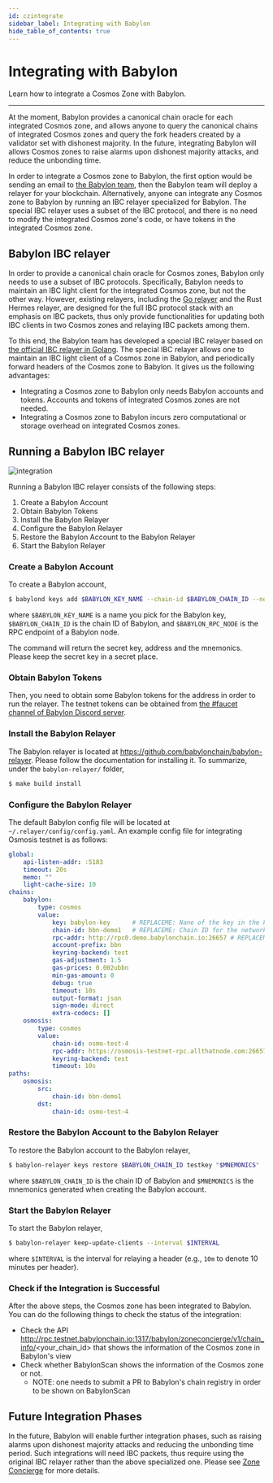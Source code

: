```yaml
---
id: czintegrate
sidebar_label: Integrating with Babylon
hide_table_of_contents: true
---
```


# Integrating with Babylon

Learn how to integrate a Cosmos Zone with Babylon.

---

At the moment, Babylon provides a canonical chain oracle for each integrated Cosmos zone, and allows anyone to query the canonical chains of integrated Cosmos zones and query the fork headers created by a validator set with dishonest majority.
In the future, integrating Babylon will allows Cosmos zones to raise alarms upon dishonest majority attacks, and reduce the unbonding time.

In order to integrate a Cosmos zone to Babylon, the first option would be sending an email to [the Babylon team](mailto:admin@babylonchain.io), then the Babylon team will deploy a relayer for your blockchain.
Alternatively, anyone can integrate any Cosmos zone to Babylon by running an IBC relayer specialized for Babylon.
The special IBC relayer uses a subset of the IBC protocol, and there is no need to modify the integrated Cosmos zone's code, or have tokens in the integrated Cosmos zone.

## Babylon IBC relayer

In order to provide a canonical chain oracle for Cosmos zones, Babylon only needs to use a subset of IBC protocols.
Specifically, Babylon needs to maintain an IBC light client for the integrated Cosmos zone, but not the other way.
However, existing relayers, including the [Go relayer](https://github.com/cosmos/relayer) and the Rust Hermes relayer, are designed for the full IBC protocol stack with an emphasis on IBC packets, thus only provide functionalities for updating both IBC clients in two Cosmos zones and relaying IBC packets among them.

To this end, the Babylon team has developed a special IBC relayer based on [the official IBC relayer in Golang](https://github.com/cosmos/relayer).
The special IBC relayer allows one to maintain an IBC light client of a Cosmos zone in Babylon, and periodically forward headers of the Cosmos zone to Babylon.
It gives us the following advantages:

- Integrating a Cosmos zone to Babylon only needs Babylon accounts and tokens. Accounts and tokens of integrated Cosmos zones are not needed.
- Integrating a Cosmos zone to Babylon incurs zero computational or storage overhead on integrated Cosmos zones.

## Running a Babylon IBC relayer

![integration](./images/integrating.png#left)


Running a Babylon IBC relayer consists of the following steps:

1. Create a Babylon Account
2. Obtain Babylon Tokens
3. Install the Babylon Relayer
5. Configure the Babylon Relayer
6. Restore the Babylon Account to the Babylon Relayer
7. Start the Babylon Relayer

### Create a Babylon Account

To create a Babylon account, 

```bash
$ babylond keys add $BABYLON_KEY_NAME --chain-id $BABYLON_CHAIN_ID --node $BABYLON_RPC_NODE
```

where `$BABYLON_KEY_NAME` is a name you pick for the Babylon key, `$BABYLON_CHAIN_ID` is the chain ID of Babylon, and `$BABYLON_RPC_NODE` is the RPC endpoint of a Babylon node.

The command will return the secret key, address and the mnemonics.
Please keep the secret key in a secret place.

### Obtain Babylon Tokens

Then, you need to obtain some Babylon tokens for the address in order to run the relayer.
The testnet tokens can be obtained from [the #faucet channel of Babylon Discord server](https://discord.com/channels/1046686458070700112/1075371070493831259).

### Install the Babylon Relayer

The Babylon relayer is located at https://github.com/babylonchain/babylon-relayer.
Please follow the documentation for installing it.
To summarize, under the `babylon-relayer/` folder,

```bash
$ make build install
```

### Configure the Babylon Relayer

The default Babylon config file will be located at `~/.relayer/config/config.yaml`.
An example config file for integrating Osmosis testnet is as follows:
```yaml
global:
    api-listen-addr: :5183
    timeout: 20s
    memo: ""
    light-cache-size: 10
chains:
    babylon:
        type: cosmos
        value:
            key: babylon-key      # REPLACEME: Nane of the key in the keyring (same as the one added on the bootrapping script by `keys add`.
            chain-id: bbn-demo1   # REPLACEME: Chain ID for the network you're connecting to. NOTE: this chain-id should be the same as the directory that contains the test keyring, i.e. if bbn-demo1, then `relayer-home/keys/bbn-demo1` should contain the `keyring-test` directory with a key with the same name as the above attribute.
            rpc-addr: http://rpc0.demo.babylonchain.io:26657 # REPLACEME: Address to which an RPC connection can be made
            account-prefix: bbn
            keyring-backend: test
            gas-adjustment: 1.5
            gas-prices: 0.002ubbn
            min-gas-amount: 0
            debug: true
            timeout: 10s
            output-format: json
            sign-mode: direct
            extra-codecs: []
    osmosis:
        type: cosmos
        value:
            chain-id: osmo-test-4                                        # REPLACEME: Chain ID for the network you're connecting to.
            rpc-addr: https://osmosis-testnet-rpc.allthatnode.com:26657/ # REPLACEME: Address to which an RPC connection can be made
            keyring-backend: test
            timeout: 10s
paths:
    osmosis:
        src:
            chain-id: bbn-demo1
        dst:
            chain-id: osmo-test-4
```

### Restore the Babylon Account to the Babylon Relayer

To restore the Babylon account to the Babylon relayer,

```bash
$ babylon-relayer keys restore $BABYLON_CHAIN_ID testkey "$MNEMONICS"
```

where `$BABYLON_CHAIN_ID` is the chain ID of Babylon and `$MNEMONICS` is the mnemonics generated when creating the Babylon account.

### Start the Babylon Relayer

To start the Babylon relayer,

```bash
$ babylon-relayer keep-update-clients --interval $INTERVAL
```

where `$INTERVAL` is the interval for relaying a header (e.g., `10m` to denote 10 minutes per header).

### Check if the Integration is Successful

After the above steps, the Cosmos zone has been integrated to Babylon.
You can do the following things to check the status of the integration:
- Check the API http://rpc.testnet.babylonchain.io:1317/babylon/zoneconcierge/v1/chain_info/<your_chain_id> that shows the information of the Cosmos zone in Babylon's view
- Check whether BabylonScan shows the information of the Cosmos zone or not.
  - NOTE: one needs to submit a PR to Babylon's chain registry in order to be shown on BabylonScan

## Future Integration Phases

In the future, Babylon will enable further integration phases, such as raising alarms upon dishonest majority attacks and reducing the unbonding time period.
Such integrations will need IBC packets, thus require using the original IBC relayer rather than the above specialized one.
Please see [Zone Concierge](../modules/czconcierge.md) for more details.